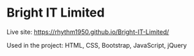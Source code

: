 # Bright IT Limited

Live site: https://rhythm1950.github.io/Bright-IT-Limited/

Used in the project: HTML, CSS, Bootstrap, JavaScript, jQuery
